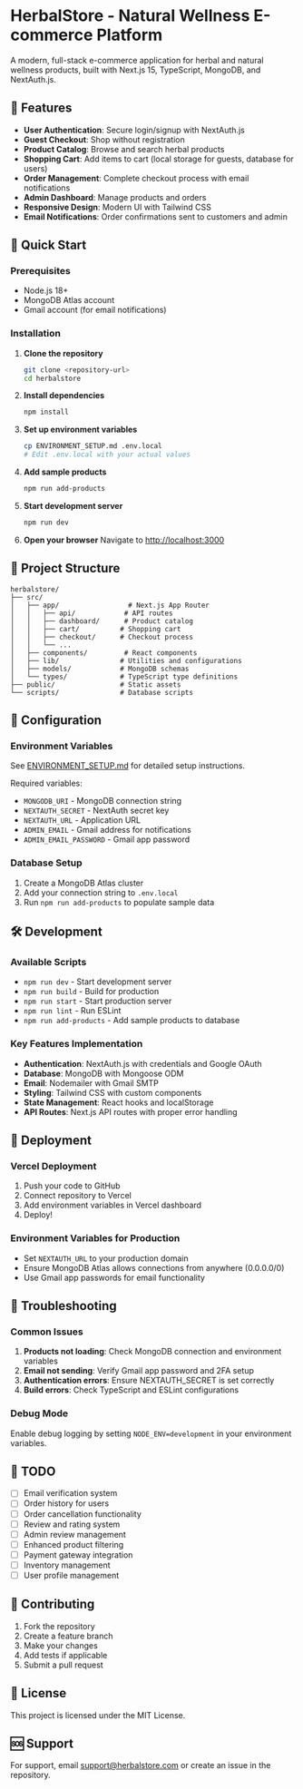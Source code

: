 # HerbalStore - Natural Wellness E-commerce Platform

A modern, full-stack e-commerce application for herbal and natural wellness products, built with Next.js 15, TypeScript, MongoDB, and NextAuth.js.

## 🌿 Features

- **User Authentication**: Secure login/signup with NextAuth.js
- **Guest Checkout**: Shop without registration
- **Product Catalog**: Browse and search herbal products
- **Shopping Cart**: Add items to cart (local storage for guests, database for users)
- **Order Management**: Complete checkout process with email notifications
- **Admin Dashboard**: Manage products and orders
- **Responsive Design**: Modern UI with Tailwind CSS
- **Email Notifications**: Order confirmations sent to customers and admin

## 🚀 Quick Start

### Prerequisites
- Node.js 18+ 
- MongoDB Atlas account
- Gmail account (for email notifications)

### Installation

1. **Clone the repository**
   ```bash
   git clone <repository-url>
   cd herbalstore
   ```

2. **Install dependencies**
   ```bash
   npm install
   ```

3. **Set up environment variables**
   ```bash
   cp ENVIRONMENT_SETUP.md .env.local
   # Edit .env.local with your actual values
   ```

4. **Add sample products**
   ```bash
   npm run add-products
   ```

5. **Start development server**
   ```bash
   npm run dev
   ```

6. **Open your browser**
   Navigate to [http://localhost:3000](http://localhost:3000)

## 📁 Project Structure

```
herbalstore/
├── src/
│   ├── app/                 # Next.js App Router
│   │   ├── api/            # API routes
│   │   ├── dashboard/      # Product catalog
│   │   ├── cart/          # Shopping cart
│   │   ├── checkout/      # Checkout process
│   │   └── ...
│   ├── components/         # React components
│   ├── lib/               # Utilities and configurations
│   ├── models/            # MongoDB schemas
│   └── types/             # TypeScript type definitions
├── public/                # Static assets
└── scripts/               # Database scripts
```

## 🔧 Configuration

### Environment Variables

See [ENVIRONMENT_SETUP.md](./ENVIRONMENT_SETUP.md) for detailed setup instructions.

Required variables:
- `MONGODB_URI` - MongoDB connection string
- `NEXTAUTH_SECRET` - NextAuth secret key
- `NEXTAUTH_URL` - Application URL
- `ADMIN_EMAIL` - Gmail address for notifications
- `ADMIN_EMAIL_PASSWORD` - Gmail app password

### Database Setup

1. Create a MongoDB Atlas cluster
2. Add your connection string to `.env.local`
3. Run `npm run add-products` to populate sample data

## 🛠️ Development

### Available Scripts

- `npm run dev` - Start development server
- `npm run build` - Build for production
- `npm run start` - Start production server
- `npm run lint` - Run ESLint
- `npm run add-products` - Add sample products to database

### Key Features Implementation

- **Authentication**: NextAuth.js with credentials and Google OAuth
- **Database**: MongoDB with Mongoose ODM
- **Email**: Nodemailer with Gmail SMTP
- **Styling**: Tailwind CSS with custom components
- **State Management**: React hooks and localStorage
- **API Routes**: Next.js API routes with proper error handling

## 🚀 Deployment

### Vercel Deployment

1. Push your code to GitHub
2. Connect repository to Vercel
3. Add environment variables in Vercel dashboard
4. Deploy!

### Environment Variables for Production

- Set `NEXTAUTH_URL` to your production domain
- Ensure MongoDB Atlas allows connections from anywhere (0.0.0.0/0)
- Use Gmail app passwords for email functionality

## 🐛 Troubleshooting

### Common Issues

1. **Products not loading**: Check MongoDB connection and environment variables
2. **Email not sending**: Verify Gmail app password and 2FA setup
3. **Authentication errors**: Ensure NEXTAUTH_SECRET is set correctly
4. **Build errors**: Check TypeScript and ESLint configurations

### Debug Mode

Enable debug logging by setting `NODE_ENV=development` in your environment variables.

## 📝 TODO

- [ ] Email verification system
- [ ] Order history for users
- [ ] Order cancellation functionality
- [ ] Review and rating system
- [ ] Admin review management
- [ ] Enhanced product filtering
- [ ] Payment gateway integration
- [ ] Inventory management
- [ ] User profile management

## 🤝 Contributing

1. Fork the repository
2. Create a feature branch
3. Make your changes
4. Add tests if applicable
5. Submit a pull request

## 📄 License

This project is licensed under the MIT License.

## 🆘 Support

For support, email [support@herbalstore.com](mailto:support@herbalstore.com) or create an issue in the repository.
